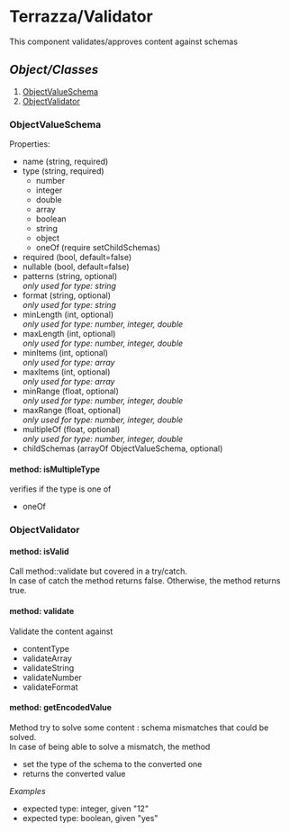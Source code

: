 # Terrazza/Validator
This component validates/approves content against schemas

## _Object/Classes_

1. [ObjectValueSchema](#object-schema)
2. [ObjectValidator](#object-validator)

<a id="object-schema" name="object-schema"></a>
<a id="user-content-object-schema" name="user-content-object-schema"></a>
### ObjectValueSchema
Properties:
- name (string, required)
- type (string, required)
  - number
  - integer
  - double
  - array
  - boolean
  - string
  - object
  - oneOf (require setChildSchemas)
- required (bool, default=false)
- nullable (bool, default=false)
- patterns (string, optional)
<br>_only used for type: string_
- format (string, optional)
<br>_only used for type: string_
- minLength (int, optional)
<br>_only used for type: number, integer, double_ 
- maxLength (int, optional)
  <br>_only used for type: number, integer, double_
- minItems (int, optional)
<br>_only used for type: array_
- maxItems (int, optional)
<br>_only used for type: array_
- minRange (float, optional)
<br>_only used for type: number, integer, double_
- maxRange (float, optional)
<br>_only used for type: number, integer, double_
- multipleOf (float, optional)
<br>_only used for type: number, integer, double_
- childSchemas (arrayOf ObjectValueSchema, optional)

#### method: isMultipleType
verifies if the type is one of 
- oneOf

<a id="object-validator" name="object-validator"></a>
<a id="user-content-object-validator" name="user-content-validator"></a>
### ObjectValidator
#### method: isValid
Call method::validate but covered in a try/catch.<br>
In case of catch the method returns false. Otherwise, the method returns true.

#### method: validate
Validate the content against
- contentType
- validateArray
- validateString 
- validateNumber 
- validateFormat

#### method: getEncodedValue
Method try to solve some content : schema mismatches that could be solved.<br>
In case of being able to solve a mismatch, the method
- set the type of the schema to the converted one
- returns the converted value 
 
_Examples_
- expected type: integer, given "12"
- expected type: boolean, given "yes"